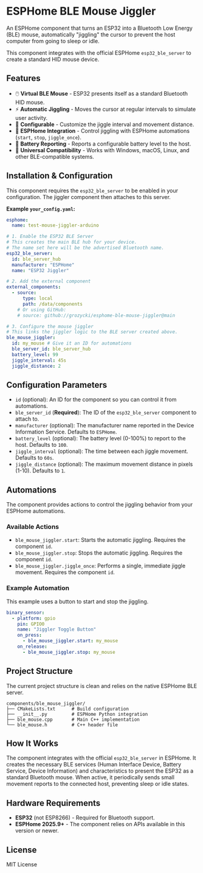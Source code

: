 # ESPHome BLE Mouse Jiggler

An ESPHome component that turns an ESP32 into a Bluetooth Low Energy (BLE) mouse, automatically "jiggling" the cursor to prevent the host computer from going to sleep or idle.

This component integrates with the official ESPHome `esp32_ble_server` to create a standard HID mouse device.

## Features

- 🖱️ **Virtual BLE Mouse** - ESP32 presents itself as a standard Bluetooth HID mouse.
- ⚡ **Automatic Jiggling** - Moves the cursor at regular intervals to simulate user activity.
- 🔧 **Configurable** - Customize the jiggle interval and movement distance.
- 🎯 **ESPHome Integration** - Control jiggling with ESPHome automations (`start`, `stop`, `jiggle_once`).
- 🔋 **Battery Reporting** - Reports a configurable battery level to the host.
- 📱 **Universal Compatibility** - Works with Windows, macOS, Linux, and other BLE-compatible systems.

## Installation & Configuration

This component requires the `esp32_ble_server` to be enabled in your configuration. The jiggler component then attaches to this server.

**Example `your_config.yaml`:**

```yaml
esphome:
  name: test-mouse-jiggler-arduino

# 1. Enable the ESP32 BLE Server
# This creates the main BLE hub for your device.
# The name set here will be the advertised Bluetooth name.
esp32_ble_server:
  id: ble_server_hub
  manufacturer: "ESPHome"
  name: "ESP32 Jiggler"

# 2. Add the external component
external_components:
  - source:
      type: local
      path: /data/components
    # Or using GitHub:
    # source: github://grozycki/esphome-ble-mouse-jiggler@main

# 3. Configure the mouse jiggler
# This links the jiggler logic to the BLE server created above.
ble_mouse_jiggler:
  id: my_mouse # Give it an ID for automations
  ble_server_id: ble_server_hub
  battery_level: 99
  jiggle_interval: 45s
  jiggle_distance: 2
```

## Configuration Parameters

- `id` (optional): An ID for the component so you can control it from automations.
- `ble_server_id` (**Required**): The ID of the `esp32_ble_server` component to attach to.
- `manufacturer` (optional): The manufacturer name reported in the Device Information Service. Defaults to `ESPHome`.
- `battery_level` (optional): The battery level (0-100%) to report to the host. Defaults to `100`.
- `jiggle_interval` (optional): The time between each jiggle movement. Defaults to `60s`.
- `jiggle_distance` (optional): The maximum movement distance in pixels (1-10). Defaults to `1`.

## Automations

The component provides actions to control the jiggling behavior from your ESPHome automations.

### Available Actions

- `ble_mouse_jiggler.start`: Starts the automatic jiggling. Requires the component `id`.
- `ble_mouse_jiggler.stop`: Stops the automatic jiggling. Requires the component `id`.
- `ble_mouse_jiggler.jiggle_once`: Performs a single, immediate jiggle movement. Requires the component `id`.

### Example Automation

This example uses a button to start and stop the jiggling.

```yaml
binary_sensor:
  - platform: gpio
    pin: GPIO0
    name: "Jiggler Toggle Button"
    on_press:
      - ble_mouse_jiggler.start: my_mouse
    on_release:
      - ble_mouse_jiggler.stop: my_mouse
```

## Project Structure

The current project structure is clean and relies on the native ESPHome BLE server.

```
components/ble_mouse_jiggler/
├── CMakeLists.txt      # Build configuration
├── __init__.py         # ESPHome Python integration
├── ble_mouse.cpp       # Main C++ implementation
└── ble_mouse.h         # C++ header file
```

## How It Works

The component integrates with the official `esp32_ble_server` in ESPHome. It creates the necessary BLE services (Human Interface Device, Battery Service, Device Information) and characteristics to present the ESP32 as a standard Bluetooth mouse. When active, it periodically sends small movement reports to the connected host, preventing sleep or idle states.

## Hardware Requirements

- **ESP32** (not ESP8266) - Required for Bluetooth support.
- **ESPHome 2025.9+** - The component relies on APIs available in this version or newer.

## License

MIT License
